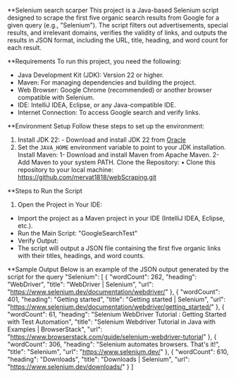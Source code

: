 **Selenium search scarper
This project is a Java-based Selenium script designed to scrape the first five organic search results from Google for a given query (e.g., "Selenium"). The script filters out advertisements, special results, and irrelevant domains, verifies the validity of links, and outputs the results in JSON format, including the URL, title, heading, and word count for each result.

**Requirements
To run this project, you need the following:
- Java Development Kit (JDK): Version 22 or higher. 
- Maven: For managing dependencies and building the project. 
- Web Browser: Google Chrome (recommended) or another browser compatible with Selenium. 
- IDE: IntelliJ IDEA, Eclipse, or any Java-compatible IDE. 
- Internet Connection: To access Google search and verify links.

 **Environment Setup
Follow these steps to set up the environment:
1. Install JDK 22: - Download and install JDK 22 from [Oracle](https://www.oracle.com/java/technologies/downloads/)
2.  Set the `JAVA_HOME` environment variable to point to your JDK installation. 
Install Maven:
1- 	Download and install Maven from Apache Maven.
2- Add Maven to your system PATH.
Clone the Repository: 
•	Clone this repository to your local machine:
https://github.com/mervat1818/webScraping.git

**Steps to Run the Script
1.	Open the Project in Your IDE: 
- Import the project as a Maven project in your IDE (IntelliJ IDEA, Eclipse, etc.).
- Run the Main Script: "GoogleSearchTest"
- Verify Output: 
- The script will output a JSON file containing the first five organic links with their titles, headings, and word counts.

**Sample Output
Below is an example of the JSON output generated by the script for the query "Selenium":
[
  {
    "wordCount": 262,
    "heading": "WebDriver",
    "title": "WebDriver | Selenium",
    "url": "https://www.selenium.dev/documentation/webdriver/"
  },
  {
    "wordCount": 401,
    "heading": "Getting started",
    "title": "Getting started | Selenium",
    "url": "https://www.selenium.dev/documentation/webdriver/getting_started/"
  },
  {
    "wordCount": 61,
    "heading": "Selenium WebDriver Tutorial : Getting Started with Test Automation",
    "title": "Selenium Webdriver Tutorial in Java with Examples | BrowserStack",
    "url": "https://www.browserstack.com/guide/selenium-webdriver-tutorial"
  },
  {
    "wordCount": 306,
    "heading": "Selenium automates browsers. That's it!",
    "title": "Selenium",
    "url": "https://www.selenium.dev/"
  },
  {
    "wordCount": 610,
    "heading": "Downloads",
    "title": "Downloads | Selenium",
    "url": "https://www.selenium.dev/downloads/"
  }
]
